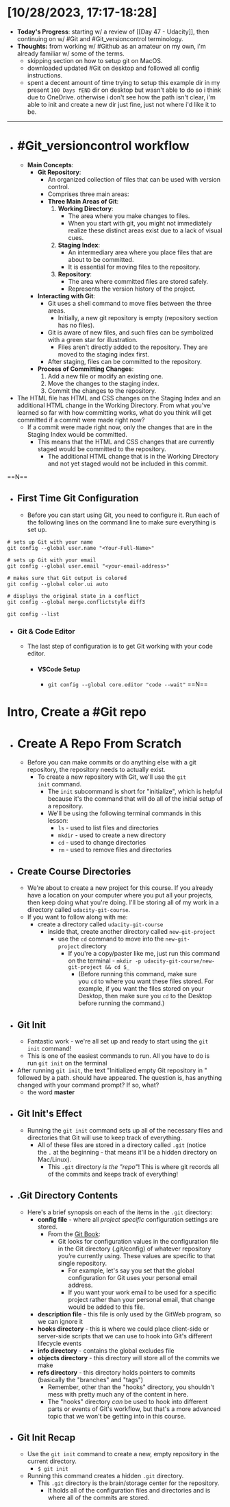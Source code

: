# [10/28/2023, 17:17-18:28]
- **Today's Progress**: starting w/ a review of [[Day 47 - Udacity]], then continuing on w/ #Git and #Git_versioncontrol terminology. 
- **Thoughts:** from working w/ #Github as an amateur on my own, i'm already familiar w/ some of the terms.
	- skipping section on how to setup git on MacOS. 
	- downloaded updated #Git on desktop and followed all config instructions. 
	- spent a decent amount of time trying to setup this example dir in my present `100 Days fEND` dir on desktop but wasn't able to do so i think due to OneDrive. otherwise i don't see how the path isn't clear, i'm able to init and create a new dir just fine, just not where i'd like it to be. 
---
- # #Git_versioncontrol workflow
	- **Main Concepts**:
		- **Git Repository**:
		    - An organized collection of files that can be used with version control.
		    - Comprises three main areas:
			- **Three Main Areas of Git**:
			    1. **Working Directory**:
			        - The area where you make changes to files.
			        - When you start with git, you might not immediately realize these distinct areas exist due to a lack of visual cues.
			    2. **Staging Index**:
			        - An intermediary area where you place files that are about to be committed.
			        - It is essential for moving files to the repository.
			    3. **Repository**:
			        - The area where committed files are stored safely.
			        - Represents the version history of the project.
		- **Interacting with Git**:
		    - Git uses a shell command to move files between the three areas.
			    - Initially, a new git repository is empty (repository section has no files).
		    - Git is aware of new files, and such files can be symbolized with a green star for illustration.
			    - Files aren't directly added to the repository. They are moved to the staging index first.
		    - After staging, files can be committed to the repository.
		- **Process of Committing Changes**:
			1. Add a new file or modify an existing one.
			2. Move the changes to the staging index.
			3. Commit the changes to the repository.
- The HTML file has HTML and CSS changes on the Staging Index and an additional HTML change in the Working Directory. From what you've learned so far with how committing works, what do you think will get committed if a commit were made right now?
	- If a commit were made right now, only the changes that are in the Staging Index would be committed.
		- This means that the HTML and CSS changes that are currently staged would be committed to the repository.
			- The additional HTML change that is in the Working Directory and not yet staged would not be included in this commit.

==N==
- ## First Time Git Configuration
	- Before you can start using Git, you need to configure it. Run each of the following lines on the command line to make sure everything is set up.
```
# sets up Git with your name
git config --global user.name "<Your-Full-Name>"

# sets up Git with your email
git config --global user.email "<your-email-address>"

# makes sure that Git output is colored
git config --global color.ui auto

# displays the original state in a conflict
git config --global merge.conflictstyle diff3

git config --list
```
- ### Git & Code Editor
	- The last step of configuration is to get Git working with your code editor.
		- #### VSCode Setup
			- `git config --global core.editor "code --wait"`
==N==
# Intro, Create a #Git repo
- # Create A Repo From Scratch
	- Before you can make commits or do anything else with a git repository, the repository needs to actually exist.
		- To create a new repository with Git, we'll use the `git init` command.
			- The `init` subcommand is short for "initialize", which is helpful because it's the command that will do all of the initial setup of a repository.
			- We'll be using the following terminal commands in this lesson:
				- `ls` - used to list files and directories
				- `mkdir` - used to create a new directory
				- `cd` - used to change directories
				- `rm` - used to remove files and directories
- ## Create Course Directories
	- We're about to create a new project for this course. If you already have a location on your computer where you put all your projects, then keep doing what you're doing. I'll be storing all of my work in a directory called `udacity-git-course`.
	- If you want to follow along with me:
		- create a directory called `udacity-git-course`
			- inside that, create another directory called `new-git-project`
				- use the `cd` command to move into the `new-git-project` directory
					- If you're a copy/paster like me, just run this command on the terminal - `mkdir -p udacity-git-course/new-git-project && cd $_`
						- (Before running this command, make sure you `cd` to where you want these files stored. For example, if you want the files stored on your Desktop, then make sure you `cd` to the Desktop before running the command.)
- ## Git Init
	- Fantastic work - we're all set up and ready to start using the `git init` command!
	- This is one of the easiest commands to run. All you have to do is run `git init` on the terminal
- After running `git init`, the text "Initialized empty Git repository in " followed by a path. should have appeared. The question is, has anything changed with your command prompt? If so, what?
	- the word **master**
- ## Git Init's Effect
	- Running the `git init` command sets up all of the necessary files and directories that Git will use to keep track of everything.
		- All of these files are stored in a directory called `.git` (notice the `.` at the beginning - that means it'll be a hidden directory on Mac/Linux).
			- This `.git` directory _is the "repo"_! This is where git records all of the commits and keeps track of everything!
- ## .Git Directory Contents
	- Here's a brief synopsis on each of the items in the `.git` directory:
		- **config file** - where all _project specific_ configuration settings are stored.  
			- From the [Git Book](https://git-scm.com/book/en/v2/Customizing-Git-Git-Configuration):  
				- Git looks for configuration values in the configuration file in the Git directory (.git/config) of whatever repository you’re currently using. These values are specific to that single repository.
					- For example, let's say you set that the global configuration for Git uses your personal email address.
					- If you want your work email to be used for a specific project rather than your personal email, that change would be added to this file.
		- **description file** - this file is only used by the GitWeb program, so we can ignore it
		- **hooks directory** - this is where we could place client-side or server-side scripts that we can use to hook into Git's different lifecycle events
		- **info directory** - contains the global excludes file
		- **objects directory** - this directory will store all of the commits we make
		- **refs directory** - this directory holds pointers to commits (basically the "branches" and "tags")
			- Remember, other than the "hooks" directory, you shouldn't mess with pretty much any of the content in here.
			- The "hooks" directory _can_ be used to hook into different parts or events of Git's workflow, but that's a more advanced topic that we won't be getting into in this course.
- ## Git Init Recap
	- Use the `git init` command to create a new, empty repository in the current directory.
		- `$ git init`
	- Running this command creates a hidden `.git` directory.
		- This `.git` directory is the brain/storage center for the repository.
			- It holds all of the configuration files and directories and is where all of the commits are stored.












































